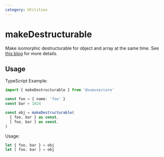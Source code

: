 ```yaml
---
category: Utilities
---
```


# makeDestructurable

Make isomorphic destructurable for object and array at the same time. See [this blog](https://antfu.me/posts/destructuring-with-object-or-array/) for more details.

## Usage

TypeScript Example:

<!-- eslint-disable array-bracket-spacing -->
<!-- eslint-disable @typescript-eslint/no-redeclare -->

```ts
import { makeDestructurable } from '@vueuse/core'

const foo = { name: 'foo' }
const bar = 1024

const obj = makeDestructurable(
  { foo, bar } as const,
  [ foo, bar ] as const,
)
```

Usage:

<!-- eslint-disable array-bracket-spacing -->
<!-- eslint-disable @typescript-eslint/no-redeclare -->

```ts
let { foo, bar } = obj
let [ foo, bar ] = obj
```
